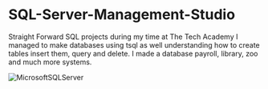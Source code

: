 # SQL-Server-Management-Studio 

Straight Forward SQL projects during my time at The Tech Academy 
I managed to make databases using tsql as well understanding how to create tables insert them, query and delete. I made a database payroll, library, zoo and much more systems.

![MicrosoftSQLServer](https://img.shields.io/badge/Microsoft%20SQL%20Server-CC2927?style=for-the-badge&logo=microsoft%20sql%20server&logoColor=white)
